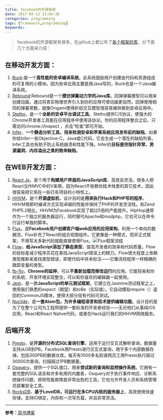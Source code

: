 ```yaml
---
title: facebook的开源框架
date: 2017-09-13 13:04:38
categories: programming
tags: [framework,programming]
keywords: 
---
```


> facebook的开源框架有很多，在github上都公布了[各个框架的库](https://github.com/facebook "github_facebook")，分下面几个方面来介绍：

<!--more-->

## 在移动开发方面： ##

1. [Buck](https://github.com/facebook/buck "Buck"):是一个**高性能的安卓编译系统**。此系统鼓励用户创建由代码和资源组成的可复用的小模块。因为安卓应用主要是用Java写的，Buck也是一个Java编译系统。<!--more-->
2. [Rebound](https://github.com/facebook/rebound "Rebound"):Rebound是一个**模仿弹簧动力学的Java库**。回弹弹簧模型可以用来创建动画，通过将真实物理世界引入到你的应用可使动画更自然。回弹使用相同的弹簧常数，就像Origami使得折纸交互模型很容易被转换到安卓应用中。
3. [Stetho](https://facebook.github.io/stetho/ "Stetho")，是一个**全新的安卓平台调试工具**。Stetho提供C/S协议，使强大的Chrome开发者工具能在应用程序中使用该协议。你的应用程序整合之后，只需访问chrome://inspect ，点击“检查”即可开始。
4. [Infer](https://github.com/facebook/infer "Infer")，**一个静态分析工具，用来检测安卓和苹果系统应用发布前的缺陷**。如果你给Infer一些Objective-C，Java或C代码，它会生成一个潜在的缺陷列表。Infer工具也有助于防止系统崩溃和性能下降。Infer的**目标是空指针异常、资源漏洞、内存溢出之类的致命缺陷**。

## 在WEB开发方面： ##
1. [React Js](https://facebook.github.io/react/ "React Js")，是个用于**构建用户界面的JavaScript库**，高效且灵活。很多人把React当作MVC中的V来用，因为React不依赖你技术栈里的其它技术，因此很容易把它用在一些已有项目的小特性上。
2. [HHVM](https://github.com/facebook/hhvm "HHVM")，是个**开源虚拟机**，设计目的是**用来执行Hack和PHP写的程序**。HHVM用即时编译方式实现卓越的性能并保持了PHP的开发灵活性。和Zend PHP5.2相比，HHVM为Facebook实现了超过5倍的产能提升。HipHop通常作为一个独立的服务器运行，同时替代Apache和modphp，它也可以在命令行运行单独的脚本。
3. [Flux](https://github.com/facebook/flux "Flux")，是**Facebook用户创建客户端web应用的应用架构**。利用一个单向的数据流，Flux补充了React的组合视图组件。它更像是一种模式，而非正式框架，不用写太多新代码就能直接使用Flux。![Flux框架流程](http://upload-images.jianshu.io/upload_images/1714245-363eb5c8989c6146?imageMogr2/auto-orient/strip%7CimageView2/2/w/1240)
4. [Flow](https://github.com/facebook/flow "Flow")，**给JavaScript添加了静态类型**，提高开发者的效率和代码质量。Flow的目标是减少程序员花在查找JavaScript错误上的精力。Flow很大程度上依赖类型推断来查找类型错误，即使代码中并未标注——它像流经程序一样精确的跟踪变量的类型。
5. [fb-flo](https://github.com/facebookarchive/fb-flo "fb-flo")，**Chrome的延伸**，可以**不重新加载而修改运行**的应用。它能轻易和你的系统、开发环境实现整合，可以和你喜欢的编辑器一起使用。
6. [Jest](https://github.com/facebook/jest "Jest")，是一款**JavaScript的单元测试框架**。它建立在Jasmine测试框架之上，使用我们熟悉的expect（期望）和toBe（实际值）。它自动模拟require（）返回的CommonJS模块，使得大部分现有代码可测试。
7. [Nuclide](https://github.com/facebook/nuclide "Nuclide")，是**一套Atom包，为许多编程语言和技术提供编辑功能**。设计目的是为了在整个公司为工程师提供一套标准的开发者经验——无论他们从事纯iOS应用，React和React Native代码，或者在Hack运行我们的HHVM网络服务。

## 后端开发 ##

1. [Presto](https://github.com/facebook/presto "Presto")，是**开源的分布式SQL查询引擎**，适用于运行交互式解析查询，数据量支持从GB到PB。Facebook用Presto进行交互式查询，用于多个内部数据存储，包括300PB的数据仓库。每天有1000多名脸谱网员工用Presto执行超过30000次查询，扫描超过1PB数据量。 
2. [Osquery](https://github.com/facebook/osquery "Osquery")，提供一个SQL接口，用来**尝试新的查询和监控操作系统**。它拥有一套完整的SQL语言和许多有用的内置表，Osquery对于执行事件响应、诊断系统操作问题、排除性能故障是非常出色的工具。它也允许开发人员和系统管理员部署安全工具。
3. [RocksDB](https://github.com/facebook/rocksdb "RocksDB")，**基于LevelDB，可运行在多CPU内核的服务器上**，高效使用快速存储，支持IO绑定，内存和一次写负载，并且非常灵活。


----------
**参考：**[简书博客](http://www.jianshu.com/p/474ec4ce8ce3)
